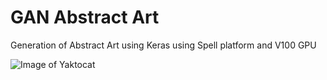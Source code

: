 # GAN Abstract Art
Generation of Abstract Art using Keras using Spell platform and V100 GPU

![Image of Yaktocat](https://github.com/MaryemeBay/Gan_Cubism_Art/blob/master/trained-4.png)

